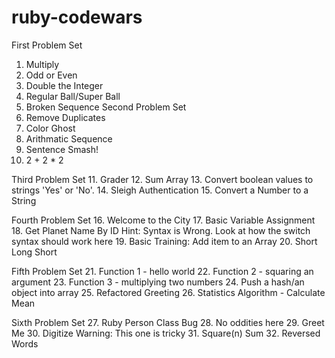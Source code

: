 # ruby-codewars

First Problem Set
1. Multiply
2. Odd or Even
3. Double the Integer
4. Regular Ball/Super Ball
5. Broken Sequence
Second Problem Set
6. Remove Duplicates
7. Color Ghost
8. Arithmatic Sequence
9. Sentence Smash!
10. 2 + 2 * 2

Third Problem Set
11. Grader
12. Sum Array
13. Convert boolean values to strings 'Yes' or 'No'.
14. Sleigh Authentication
15. Convert a Number to a String

Fourth Problem Set
16. Welcome to the City
17. Basic Variable Assignment
18. Get Planet Name By ID Hint: Syntax is Wrong. Look at how the switch syntax should work here
19. Basic Training: Add item to an Array
20. Short Long Short

Fifth Problem Set
21. Function 1 - hello world
22. Function 2 - squaring an argument
23. Function 3 - multiplying two numbers
24. Push a hash/an object into array
25. Refactored Greeting
26. Statistics Algorithm - Calculate Mean

Sixth Problem Set
27. Ruby Person Class Bug
28. No oddities here
29. Greet Me
30. Digitize Warning: This one is tricky
31. Square(n) Sum
32. Reversed Words